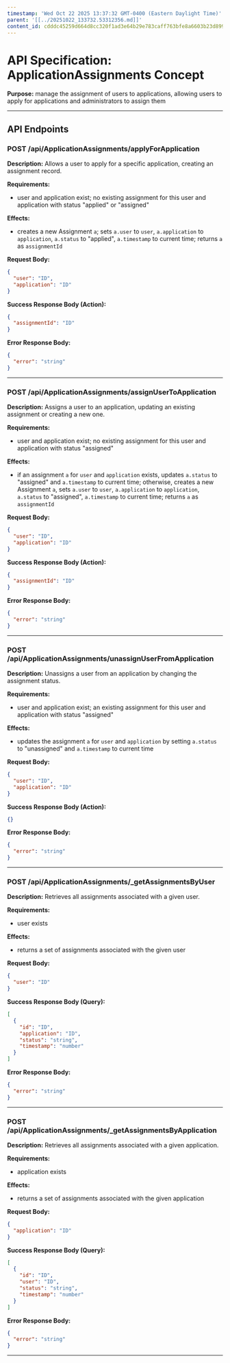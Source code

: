 ```yaml
---
timestamp: 'Wed Oct 22 2025 13:37:32 GMT-0400 (Eastern Daylight Time)'
parent: '[[../20251022_133732.53312356.md]]'
content_id: cdddc45259d664d8cc320f1ad3e64b29e783caff763bfe8a6603b23d8991befe
---
```


# API Specification: ApplicationAssignments Concept

**Purpose:** manage the assignment of users to applications, allowing users to apply for applications and administrators to assign them

***

## API Endpoints

### POST /api/ApplicationAssignments/applyForApplication

**Description:** Allows a user to apply for a specific application, creating an assignment record.

**Requirements:**

* user and application exist; no existing assignment for this user and application with status "applied" or "assigned"

**Effects:**

* creates a new Assignment `a`; sets `a.user` to `user`, `a.application` to `application`, `a.status` to "applied", `a.timestamp` to current time; returns `a` as `assignmentId`

**Request Body:**

```json
{
  "user": "ID",
  "application": "ID"
}
```

**Success Response Body (Action):**

```json
{
  "assignmentId": "ID"
}
```

**Error Response Body:**

```json
{
  "error": "string"
}
```

***

### POST /api/ApplicationAssignments/assignUserToApplication

**Description:** Assigns a user to an application, updating an existing assignment or creating a new one.

**Requirements:**

* user and application exist; no existing assignment for this user and application with status "assigned"

**Effects:**

* if an assignment `a` for `user` and `application` exists, updates `a.status` to "assigned" and `a.timestamp` to current time; otherwise, creates a new Assignment `a`, sets `a.user` to `user`, `a.application` to `application`, `a.status` to "assigned", `a.timestamp` to current time; returns `a` as `assignmentId`

**Request Body:**

```json
{
  "user": "ID",
  "application": "ID"
}
```

**Success Response Body (Action):**

```json
{
  "assignmentId": "ID"
}
```

**Error Response Body:**

```json
{
  "error": "string"
}
```

***

### POST /api/ApplicationAssignments/unassignUserFromApplication

**Description:** Unassigns a user from an application by changing the assignment status.

**Requirements:**

* user and application exist; an existing assignment for this user and application with status "assigned"

**Effects:**

* updates the assignment `a` for `user` and `application` by setting `a.status` to "unassigned" and `a.timestamp` to current time

**Request Body:**

```json
{
  "user": "ID",
  "application": "ID"
}
```

**Success Response Body (Action):**

```json
{}
```

**Error Response Body:**

```json
{
  "error": "string"
}
```

***

### POST /api/ApplicationAssignments/\_getAssignmentsByUser

**Description:** Retrieves all assignments associated with a given user.

**Requirements:**

* user exists

**Effects:**

* returns a set of assignments associated with the given user

**Request Body:**

```json
{
  "user": "ID"
}
```

**Success Response Body (Query):**

```json
[
  {
    "id": "ID",
    "application": "ID",
    "status": "string",
    "timestamp": "number"
  }
]
```

**Error Response Body:**

```json
{
  "error": "string"
}
```

***

### POST /api/ApplicationAssignments/\_getAssignmentsByApplication

**Description:** Retrieves all assignments associated with a given application.

**Requirements:**

* application exists

**Effects:**

* returns a set of assignments associated with the given application

**Request Body:**

```json
{
  "application": "ID"
}
```

**Success Response Body (Query):**

```json
[
  {
    "id": "ID",
    "user": "ID",
    "status": "string",
    "timestamp": "number"
  }
]
```

**Error Response Body:**

```json
{
  "error": "string"
}
```

***
